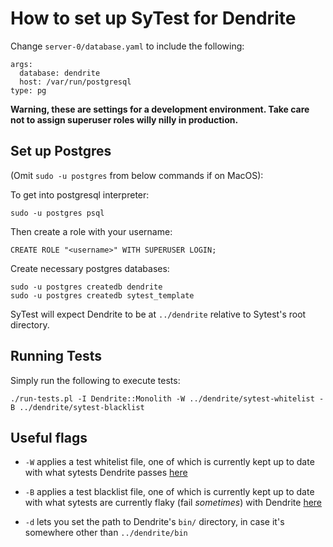 # How to set up SyTest for Dendrite

Change `server-0/database.yaml` to include the following:

```
args:                                                                                                                        
  database: dendrite                                                                                                         
  host: /var/run/postgresql                                                                                                  
type: pg                                                                                                                     
```

**Warning, these are settings for a development environment. Take care not to assign superuser roles willy nilly in production.** 

## Set up Postgres

(Omit `sudo -u postgres` from below commands if on MacOS):

To get into postgresql interpreter:

```
sudo -u postgres psql
```

Then create a role with your username:

```
CREATE ROLE "<username>" WITH SUPERUSER LOGIN;
```

Create necessary postgres databases:

```
sudo -u postgres createdb dendrite
sudo -u postgres createdb sytest_template
```

SyTest will expect Dendrite to be at `../dendrite` relative to Sytest's root directory. 

## Running Tests

Simply run the following to execute tests:

```
./run-tests.pl -I Dendrite::Monolith -W ../dendrite/sytest-whitelist -B ../dendrite/sytest-blacklist
```

## Useful flags

* `-W` applies a test whitelist file, one of which is currently kept up to date
  with what sytests Dendrite passes
  [here](https://github.com/matrix-org/dendrite/blob/master/sytest-whitelist)

* `-B` applies a test blacklist file, one of which is currently kept up to date
  with what sytests are currently flaky (fail *sometimes*) with Dendrite
  [here](https://github.com/matrix-org/dendrite/blob/master/sytest-blacklist)

* `-d` lets you set the path to Dendrite's `bin/` directory, in case it's
  somewhere other than `../dendrite/bin`
